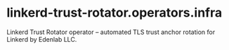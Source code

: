 # linkerd-trust-rotator.operators.infra
Linkerd Trust Rotator operator – automated TLS trust anchor rotation for Linkerd by Edenlab LLC.
